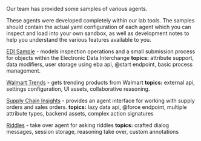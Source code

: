 Our team has provided some samples of various agents. 

These agents were developed completely within our lab tools. The samples should contain the actual yaml configuration of each agent which you can inspect and load into your own sandbox, as well as development notes to help you understand the various features available to you.

[EDI Sample](../samples/EDI.md) - models inspection operations and a small submission process for objects within the Electronic Data Interchange
**topics:** attribute support, data modifiers, user storage using eba api, @start endpoint, basic process management.

[Walmart Trends](../samples/Walmart.md) - gets trending products from Walmart
**topics:** external api, settings configuration, UI assets, collaborative reasoning.

[Supply Chain Insights](../samples/SupplyChain.md) - provides an agent interface for working with supply orders and sales orders.
**topics:** lazy data api, @force endpoint, multiple attribute types, backend assets, complex action signatures

[Riddles](../samples/Riddles.md) - take over agent for asking riddles
**topics:** crafted dialog messages, session storage, reasoning take over, custom annotations
